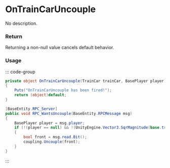 # OnTrainCarUncouple
<Badge type="info" text="Vehicle"/><Badge type="danger" text="Carbon Compatible"/><Badge type="warning" text="Oxide Compatible"/>
No description.
### Return
Returning a non-null value cancels default behavior.

### Usage
::: code-group
```csharp [Example]
private object OnTrainCarUncouple(TrainCar trainCar, BasePlayer player)
{
	Puts("OnTrainCarUncouple has been fired!");
	return (object)default;
}
```
```csharp [Source — Assembly-CSharp @ TrainCar]
[BaseEntity.RPC_Server]
public void RPC_WantsUncouple(BaseEntity.RPCMessage msg)
{
	BasePlayer player = msg.player;
	if (!(player == null) && !(UnityEngine.Vector3.SqrMagnitude(base.transform.position - player.transform.position) > 200f))
	{
		bool front = msg.read.Bit();
		coupling.Uncouple(front);
	}
}

```
:::
